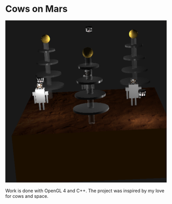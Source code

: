 # Cows on Mars
![picture](cowsonmars.PNG)

Work is done with OpenGL 4 and C++.
The project was inspired by my love for cows and space.

